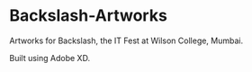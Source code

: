# Backslash-Artworks
Artworks for Backslash, the IT Fest at Wilson College, Mumbai.

Built using Adobe XD.

